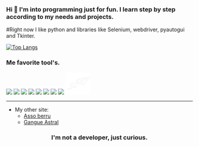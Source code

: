 ### Hi 👋 I'm into programming just for fun. I learn step by step according to my needs and projects.

#Right now I like python and libraries like Selenium, webdriver, pyautogui and Tkinter.

[![Top Langs](https://github-readme-stats.vercel.app/api/top-langs/?username=berru-g&layout=compact&theme=tokyonight)](https://github.com/berru-g/github-readme-stats)

### Me favorite tool's. 

[<img height="60"  src="https://spiralking.com/wp-content/uploads/2019/04/code4.png" />][codepen]
[<img height="60"  src = "http://nickengmann.com/assets/img/blog/hackster.png">][hack] 
[<img height="60"  src="https://westonaic.org/wp-content/uploads/2019/08/tinkercad.jpg" />][tinker]
[<img height="60"  src = "https://dosenit.com/wp-content/uploads/2020/10/arduino2-ide-logo.jpg">][arduino] 
[<img height="60"  src="https://camo.githubusercontent.com/425d8f5244807f3d1a00379aea09c8b6af3dc5408dfdf3420e06d7f7fcb7c527/68747470733a2f2f656173796564612e636f6d2f696d616765732f656173796564612d7468756d626e61696c2e706e673f69643d6435656431666535393330363032393735646631" />][eda]
[<img height="60"  src="https://img.shields.io/badge/-figma-000000.svg?&style=for-the-badge&logo=figma&logoColor=white" />][figma]
[<img height="60"  src = "https://i.ytimg.com/vi/h5QFqYZ3ses/maxresdefault.jpg">][jitter]
[<img height="60"  src = "https://images.news18.com/ibnlive/uploads/2022/03/instagram-logo-1.jpg">][instagram]
[<img height="60"  src = "https://github.com/berru-g/berru-g/blob/main/contact.png?raw=true">][mail]
<br />
<hr />

[codepen]: https://codepen.io/h-lautre
[hack]: https://www.hackster.io/BERRU
[tinker]: https://www.tinkercad.com/dashboard
[arduino]: https://create.arduino.cc/projecthub/BERRU
[eda]: https://easyeda.com/account/user
[figma]: https://www.figma.com/file/rgiN9WuIwpGOZHCG9LV9QO/first-appli?node-id=0%3A1
[jitter]: https://jitter.video/
[instagram]: https://www.instagram.com/berru_aka/
[mail]: mailto:gael-berru@outlook.fr

- My other site:
    -  [Asso berru](https://berru-g.github.io/assoberru/)
    -  [Gangue Astral](https://berru-g.github.io/Gangue-Astral/)
    
<h3 align="center">I'm not a developer, just curious.</h3>
